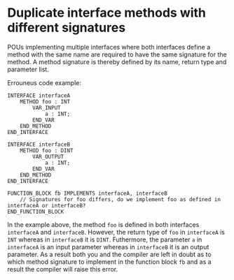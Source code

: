 # Duplicate interface methods with different signatures

POUs implementing multiple interfaces where both interfaces define a method with the same name are required
to have the same signature for the method. A method signature is thereby defined by its name, return type and
parameter list. 

Errouneus code example:
```iecst
INTERFACE interfaceA
    METHOD foo : INT
        VAR_INPUT
            a : INT;
        END_VAR
    END_METHOD
END_INTERFACE

INTERFACE interfaceB
    METHOD foo : DINT
        VAR_OUTPUT
            a : INT;
        END_VAR
    END_METHOD
END_INTERFACE

FUNCTION_BLOCK fb IMPLEMENTS interfaceA, interfaceB
    // Signatures for foo differs, do we implement foo as defined in interfaceA or interfaceB?
END_FUNCTION_BLOCK

```

In the example above, the method `foo` is defined in both interfaces `interfaceA` and `interfaceB`. 
However, the return type of `foo` in `interfaceA` is `INT` whereas in `interfaceB` it is `DINT`. Futhermore,
the parameter `a` in `interfaceA` is an input parameter whereas in `interfaceB` it is an output parameter.
As a result both you and the compiler are left in doubt as to which method signature to implement in the
function block `fb` and as a result the compiler will raise this error.
